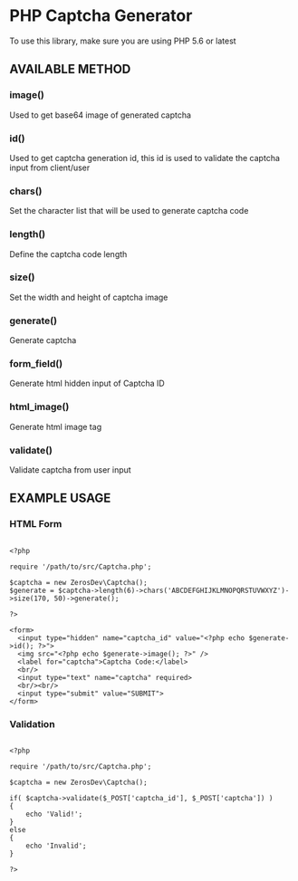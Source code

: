# PHP Captcha Generator

To use this library, make sure you are using PHP 5.6 or latest

## AVAILABLE METHOD

### image()

Used to get base64 image of generated captcha

### id()

Used to get captcha generation id, this id is used to validate the captcha input from client/user

### chars()

Set the character list that will be used to generate captcha code

### length()

Define the captcha code length

### size()

Set the width and height of captcha image

### generate()

Generate captcha

### form_field()

Generate html hidden input of Captcha ID

### html_image()

Generate html image tag

### validate()

Validate captcha from user input

## EXAMPLE USAGE

### HTML Form
<pre><code>
&lt;?php

require &apos;/path/to/src/Captcha.php&apos;;

$captcha = new ZerosDev\Captcha();
$generate = $captcha-&gt;length(6)-&gt;chars('ABCDEFGHIJKLMNOPQRSTUVWXYZ')-&gt;size(170, 50)-&gt;generate();

?&gt;

&lt;form&gt;
  &lt;input type=&quot;hidden&quot; name=&quot;captcha_id&quot; value=&quot;&lt;?php echo $generate-&gt;id(); ?&gt;&quot;&gt;
  &lt;img src=&quot;&lt;?php echo $generate-&gt;image(); ?&gt;&quot; /&gt;
  &lt;label for=&quot;captcha&quot;&gt;Captcha Code:&lt;/label&gt;
  &lt;br/&gt;
  &lt;input type=&quot;text&quot; name=&quot;captcha&quot; required&gt;
  &lt;br/&gt;&lt;br/&gt;
  &lt;input type=&quot;submit&quot; value=&quot;SUBMIT&quot;&gt;
&lt;/form&gt;
</pre></code>

### Validation
<pre><code>
&lt;?php

require &apos;/path/to/src/Captcha.php&apos;;

$captcha = new ZerosDev\Captcha();

if( $captcha-&gt;validate($_POST[&apos;captcha_id&apos;], $_POST[&apos;captcha&apos;]) )
{
    echo &apos;Valid!&apos;;
}
else
{
    echo &apos;Invalid&apos;;
}

?&gt;
</pre></code>
